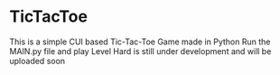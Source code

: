 # TicTacToe
This is a simple CUI based Tic-Tac-Toe Game made in Python
Run the MAIN.py file and play
Level Hard is still under development and will be uploaded soon
